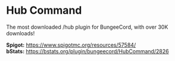 # Hub Command

The most downloaded /hub plugin for BungeeCord, with over 30K downloads!

**Spigot:** https://www.spigotmc.org/resources/57584/  
**bStats:** https://bstats.org/plugin/bungeecord/HubCommand/2826
